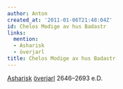 ```yaml
---
author: Anton
created_at: '2011-01-06T21:48:04Z'
id: Chelos Modige av hus Badastr
links:
  mention:
  - Asharisk
  - överjarl
title: Chelos Modige av hus Badastr
---
```


[Asharisk][] [överjarl] 2646–2693 e.D.

  [Asharisk]: Asharisk
  [överjarl]: överjarl
